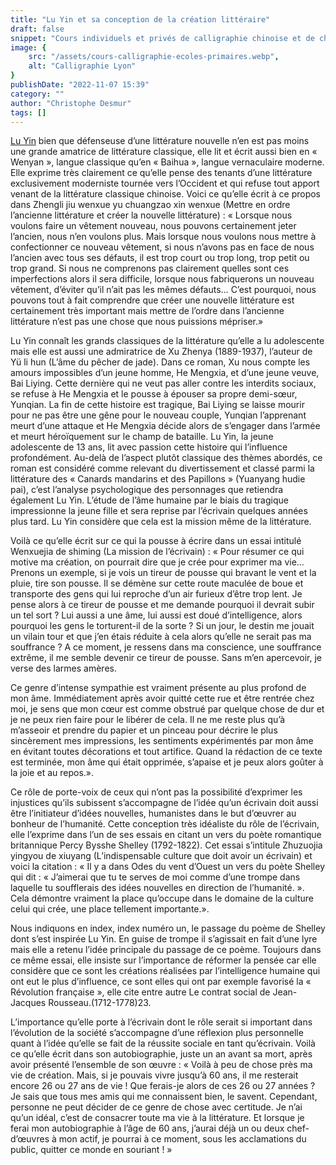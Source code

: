 ```yaml
---
title: "Lu Yin et sa conception de la création littéraire"
draft: false
snippet: "Cours individuels et privés de calligraphie chinoise et de chinois."
image: {
    src: "/assets/cours-calligraphie-ecoles-primaires.webp",
    alt: "Calligraphie Lyon"
}
publishDate: "2022-11-07 15:39"
category: ""
author: "Christophe Desmur"
tags: []
---
```



[Lu Yin](https://fr.wikipedia.org/wiki/Lu_yin) bien que défenseuse d’une littérature nouvelle n’en est pas moins une grande amatrice de littérature classique, elle lit et écrit aussi bien en « Wenyan », langue classique qu’en « Baihua », langue vernaculaire moderne. Elle exprime très clairement ce qu’elle pense des tenants d’une littérature exclusivement moderniste tournée vers l’Occident et qui refuse tout apport venant de la littérature classique chinoise. Voici ce qu’elle écrit à ce propos dans Zhengli jiu wenxue yu chuangzao xin wenxue (Mettre en ordre l’ancienne littérature et créer la nouvelle littérature) : « Lorsque nous voulons faire un vêtement nouveau, nous pouvons certainement jeter l’ancien, nous n’en voulons plus. Mais lorsque nous voulons nous mettre à confectionner ce nouveau vêtement, si nous n’avons pas en face de nous l’ancien avec tous ses défauts, il est trop court ou trop long, trop petit ou trop grand. Si nous ne comprenons pas clairement quelles sont ces imperfections alors il sera difficile, lorsque nous fabriquerons un nouveau vêtement, d’éviter qu’il n’ait pas les mêmes défauts… C’est pourquoi, nous pouvons tout à fait comprendre que créer une nouvelle littérature est certainement très important mais mettre de l’ordre dans l’ancienne littérature n’est pas une chose que nous puissions mépriser.»

Lu Yin connaît les grands classiques de la littérature qu’elle a lu adolescente mais elle est aussi une admiratrice de Xu Zhenya (1889-1937), l’auteur de Yü li hun (L’âme du pêcher de jade). Dans ce roman, Xu nous compte les amours impossibles d’un jeune homme, He Mengxia, et d’une jeune veuve, Bai Liying. Cette dernière qui ne veut pas aller contre les interdits sociaux, se refuse à He Mengxia et le pousse à épouser sa propre demi-sœur, Yunqian. La fin de cette histoire est tragique, Bai Liying se laisse mourir pour ne pas être une gêne pour le nouveau couple, Yunqian l’apprenant meurt d’une attaque et He Mengxia décide alors de s’engager dans l’armée et meurt héroïquement sur le champ de bataille. Lu Yin, la jeune adolescente de 13 ans, lit avec passion cette histoire qui l’influence profondément. Au-delà de l’aspect plutôt classique des thèmes abordés, ce roman est considéré comme relevant du divertissement et classé parmi la littérature des « Canards mandarins et des Papillons » (Yuanyang hudie pai), c’est l’analyse psychologique des personnages que retiendra également Lu Yin. L’étude de l’âme humaine par le biais du tragique impressionne la jeune fille et sera reprise par l’écrivain quelques années plus tard. Lu Yin considère que cela est la mission même de la littérature.

Voilà ce qu’elle écrit sur ce qui la pousse à écrire dans un essai intitulé Wenxuejia de shiming (La mission de l’écrivain) : « Pour résumer ce qui motive ma création, on pourrait dire que je crée pour exprimer ma vie…Prenons un exemple, si je vois un tireur de pousse qui bravant le vent et la pluie, tire son pousse. Il se démène sur cette route maculée de boue et transporte des gens qui lui reproche d’un air furieux d’être trop lent. Je pense alors à ce tireur de pousse et me demande pourquoi il devrait subir un tel sort ? Lui aussi a une âme, lui aussi est doué d’intelligence, alors pourquoi les gens le torturent-il de la sorte ? Si un jour, le destin me jouait un vilain tour et que j’en étais réduite à cela alors qu’elle ne serait pas ma souffrance ? A ce moment, je ressens dans ma conscience, une souffrance extrême, il me semble devenir ce tireur de pousse. Sans m’en apercevoir, je verse des larmes amères.

Ce genre d’intense sympathie est vraiment présente au plus profond de mon âme. Immédiatement après avoir quitté cette rue et être rentrée chez moi, je sens que mon cœur est comme obstrué par quelque chose de dur et je ne peux rien faire pour le libérer de cela. Il ne me reste plus qu’à m’asseoir et prendre du papier et un pinceau pour décrire le plus sincèrement mes impressions, les sentiments expérimentés par mon âme en évitant toutes décorations et tout artifice. Quand la rédaction de ce texte est terminée, mon âme qui était opprimée, s’apaise et je peux alors goûter à la joie et au repos.».

Ce rôle de porte-voix de ceux qui n’ont pas la possibilité d’exprimer les injustices qu’ils subissent s’accompagne de l’idée qu’un écrivain doit aussi être l’initiateur d’idées nouvelles, humanistes dans le but d’œuvrer au bonheur de l’humanité. Cette conception très idéaliste du rôle de l’écrivain, elle l’exprime dans l’un de ses essais en citant un vers du poète romantique britannique Percy Bysshe Shelley (1792-1822). Cet essai s’intitule Zhuzuojia yingyou de xiuyang (L’indispensable culture que doit avoir un écrivain) et voici la citation : « Il y a dans Odes du vent d’Ouest un vers du poète Shelley qui dit : « J’aimerai que tu te serves de moi comme d’une trompe dans laquelle tu soufflerais des idées nouvelles en direction de l’humanité. ». Cela démontre vraiment la place qu’occupe dans le domaine de la culture celui qui crée, une place tellement importante.».

Nous indiquons en index, index numéro un, le passage du poème de Shelley dont s’est inspirée Lu Yin. En guise de trompe il s’agissait en fait d’une lyre mais elle a retenu l’idée principale du passage de ce poème. Toujours dans ce même essai, elle insiste sur l’importance de réformer la pensée car elle considère que ce sont les créations réalisées par l’intelligence humaine qui ont eut le plus d’influence, ce sont elles qui ont par exemple favorisé la « Révolution française », elle cite entre autre Le contrat social de Jean-Jacques Rousseau.(1712-1778)23.

L’importance qu’elle porte à l’écrivain dont le rôle serait si important dans l’évolution de la société s’accompagne d’une réflexion plus personnelle quant à l’idée qu’elle se fait de la réussite sociale en tant qu’écrivain. Voilà ce qu’elle écrit dans son autobiographie, juste un an avant sa mort, après avoir présenté l’ensemble de son œuvre : « Voilà à peu de chose près ma vie de création. Mais, si je pouvais vivre jusqu’à 60 ans, il me resterait encore 26 ou 27 ans de vie ! Que ferais-je alors de ces 26 ou 27 années ? Je sais que tous mes amis qui me connaissent bien, le savent. Cependant, personne ne peut décider de ce genre de chose avec certitude. Je n’ai qu’un idéal, c’est de consacrer toute ma vie à la littérature. Et lorsque je ferai mon autobiographie à l’âge de 60 ans, j’aurai déjà un ou deux chef-d’œuvres à mon actif, je pourrai à ce moment, sous les acclamations du public, quitter ce monde en souriant ! »
